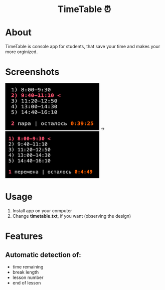 
<h1 align="center">TimeTable ⏰</h1>

# About
TimeTable is console app for students, that save your time and makes your more orginized.

# Screenshots
<div align="midle">
  <img src="./screen1.png" width='300px' height='150px' />
  ->
  <img src="./screen2.png" width='300px' height='150px'/>
</div>

# Usage
1. Install app on your computer
2. Change **timetable.txt**, if you want (observing the design)

# Features
## Automatic detection of: 
* time remaining 
* break length
* lesson number 
* end of lesson

